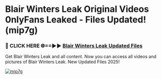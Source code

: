 # Blair Winters Leak Original Videos 0nlyFans Leaked - Files Updated! (mip7g)

<h3>🔴 CLICK HERE 🌐==►► <a href="https://tinyurl.com/x26r9saj" rel="nofollow">Blair Winters Leak Updated Files</a></h3>

Get Blair Winters Leak and all content. Now you can access all videos and pictures of Blair Winters Leak. New Updated Files 2025!

[![mip7g](https://i.imgur.com/LkgZPqh.gif)](https://tinyurl.com/x26r9saj)

